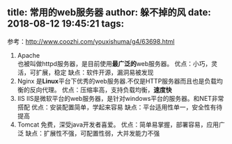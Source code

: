 title: 常用的web服务器
author: 躲不掉的风
date: 2018-08-12 19:45:21
tags:
---
参考：http://www.coozhi.com/youxishuma/g4/63698.html
1. Apache  
也被叫做httpd服务器，是目前使用**最广泛的**web服务器。
优点：小巧，灵活，可扩展，稳定
缺点：软件开源，漏洞易被发现
2. Nginx
是**Linux**平台下优秀的web服务器.不仅是HTTP服务器而且也是负载均衡的反向代理。
优点：压缩率高，支持负载均衡，**速度快**
3. IIS
IIS是微软平台的web服务器，是针对windows平台的服务器。和NET非常搭配
优点：安装配置简单，学起来容易
缺点：平台适用性单一，安全性有待提高
4. Tomcat
免费，深受java开发者喜爱。
优点：简单易掌握，部署容易，应用广泛
缺点：扩展性不强，可配置性弱，大并发能力不强